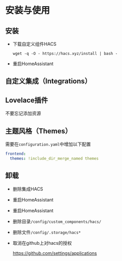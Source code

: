 # 安装与使用

## 安装

- 下载自定义组件HACS

    `wget -q -O - https://hacs.xyz/install | bash -`

- 重启HomeAssistant

## 自定义集成（Integrations）


## Lovelace插件

不要忘记添加资源

## 主题风格（Themes）

需要在`configuration.yaml`中增加以下配置
```yaml
frontend:
  themes: !include_dir_merge_named themes
```

## 卸载

- 删除集成HACS
- 重启HomeAssistant
- 重启HomeAssistant
- 删除目录`/config/custom_components/hacs/`
- 删除文件`/config/.storage/hacs*`
- 取消在github上对hacs的授权

    https://github.com/settings/applications